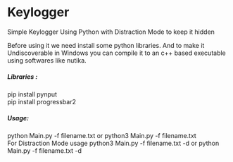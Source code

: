 # Keylogger
Simple Keylogger Using Python with Distraction Mode to keep it hidden

Before using it we need install some python libraries.
And to make it Undiscoverable in Windows you can compile it to an c++ based executable using softwares like nutika.

<h5>Libraries :</h5>

pip install pynput<br>
pip install progressbar2<br>

<h5>Usage:</h5>

python Main.py -f filename.txt or python3 Main.py -f filename.txt <br>
For Distraction Mode usage python3 Main.py -f filename.txt -d or python Main.py -f filename.txt -d <br> 
